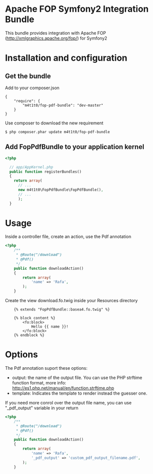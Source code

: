 # Apache FOP Symfony2 Integration Bundle

This bundle provides integration with Apache FOP (http://xmlgraphics.apache.org/fop/) for Symfony2

# Installation and configuration

## Get the bundle
Add to your composer.json

```
{
    "require": {
        "m4t1t0/fop-pdf-bundle": "dev-master"
    }
}
```

Use composer to download the new requirement

``` 
$ php composer.phar update m4t1t0/fop-pdf-bundle
```

## Add FopPdfBundle to your application kernel

``` php
<?php

  // app/AppKernel.php
  public function registerBundles()
  {
    return array(
      // ...
      new m4t1t0\FopPdfBundle\FopPdfBundle(),      
      // ...
      );
  }
```

# Usage

Inside a controller file, create an action, use the Pdf annotation

``` php
<?php
    /**
     * @Route("/download")
     * @Pdf()   
     */
    public function downloadAction()
    {        
        return array(
            'name' => 'Rafa',
        );
    }
```

Create the view download.fo.twig inside your Resources directory

```
    {% extends "FopPdfBundle::basea4.fo.twig" %}

    {% block content %}
        <fo:block>
            Hello {{ name }}!
        </fo:block>
    {% endblock %}
```

# Options

The Pdf annotation suport these options:

- output: the name of the output file. You can use the PHP strftime function format, more info: http://es1.php.net/manual/en/function.strftime.php
- template: Indicates the template to render instead the guesser one.

If you need more conrol over the output file name, you can use "_pdf_output" variable in your return

``` php
<?php
    /**
     * @Route("/download")
     * @Pdf()   
     */
    public function downloadAction()
    {        
        return array(
            'name' => 'Rafa',
            '_pdf_output' => 'custom_pdf_output_filename.pdf',
        );
    }
```
